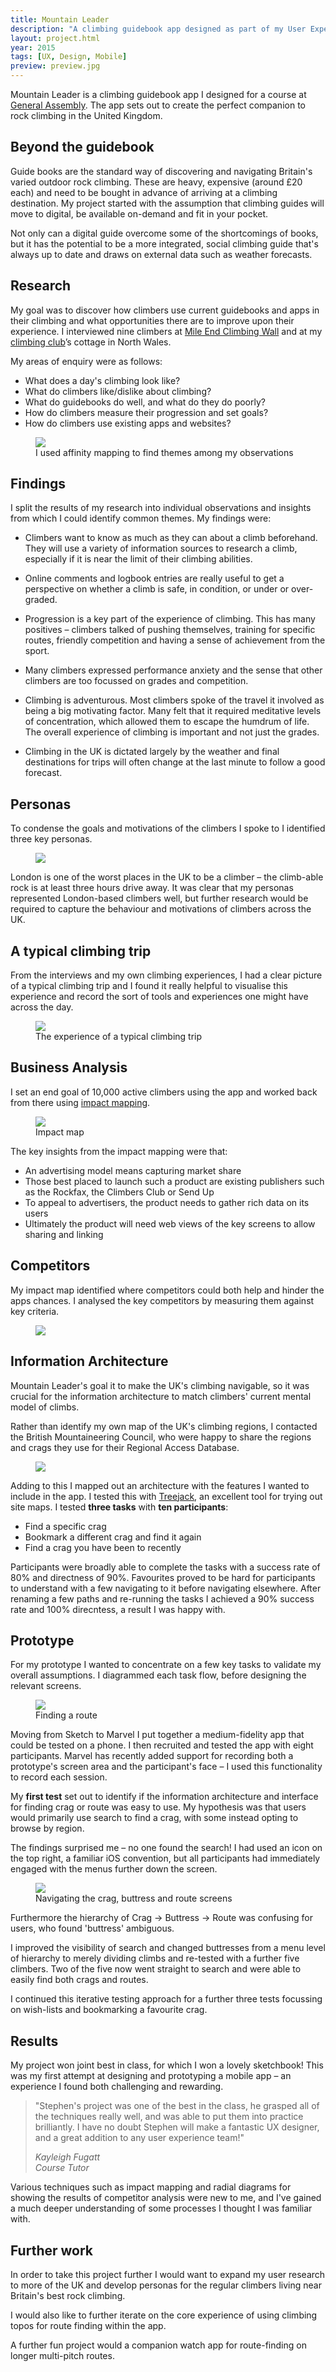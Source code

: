 ```yaml
---
title: Mountain Leader
description: "A climbing guidebook app designed as part of my User Experience Design course at General Assembly"
layout: project.html
year: 2015
tags: [UX, Design, Mobile]
preview: preview.jpg
---
```


Mountain Leader is a climbing guidebook app I designed for a course at [General Assembly][ga]. The app sets out to create the perfect companion to rock climbing in the United Kingdom.

## Beyond the guidebook

Guide books are the standard way of discovering and navigating Britain's varied outdoor rock climbing. These are heavy, expensive (around £20 each) and need to be bought in advance of arriving at a climbing destination. My project started with the assumption that climbing guides will move to digital, be available on-demand and fit in your pocket.

Not only can a digital guide overcome some of the shortcomings of books, but it has the potential to be a more integrated, social climbing guide that's always up to date and draws on external data such as weather forecasts.

## Research

My goal was to discover how climbers use current guidebooks and apps in their climbing and what opportunities there are to improve upon their experience. I interviewed nine climbers at [Mile End Climbing Wall][mile end] and at my [climbing club][nlmc]’s cottage in North Wales.

My areas of enquiry were as follows:

* What does a day's climbing look like?
* What do climbers like/dislike about climbing?
* What do guidebooks do well, and what do they do poorly?
* How do climbers measure their progression and set goals?
* How do climbers use existing apps and websites?

<figure class="figure figure--wide">
  <img
    src="images/affinity-map.jpg"
    srcset="images/affinity-map@2x.jpg 2x">
  <figcaption>I used affinity mapping to find themes among my observations</figcaption>
</figure>

## Findings

I split the results of my research into individual observations and insights from which I could identify common themes. My findings were:

* Climbers want to know as much as they can about a climb beforehand. They will use a variety of information sources to research a climb, especially if it is near the limit of their climbing abilities.

* Online comments and logbook entries are really useful to get a perspective on whether a climb is safe, in condition, or under or over-graded.

* Progression is a key part of the experience of climbing. This has many positives – climbers talked of pushing themselves, training for specific routes, friendly competition and having a sense of achievement from the sport.

* Many climbers expressed performance anxiety and the sense that other climbers are too focussed on grades and competition.

* Climbing is adventurous. Most climbers spoke of the travel it involved as being a big motivating factor. Many felt that it required meditative levels of concentration, which allowed them to escape the humdrum of life. The overall experience of climbing is important and not just the grades.

* Climbing in the UK is dictated largely by the weather and final destinations for trips will often change at the last minute to follow a good forecast.

## Personas

To condense the goals and motivations of the climbers I spoke to I identified three key personas.

<figure class="figure figure--wide">
  <img
    src="images/personas.jpg"
    srcset="images/personas@2x.jpg 2x"
  >
  <!-- <figcaption>An experience map of a typical climbing trip</figcaption> -->
</figure>

London is one of the worst places in the UK to be a climber – the climb-able rock is at least three hours drive away. It was clear that my personas represented London-based climbers well, but further research would be required to capture the behaviour and motivations of climbers across the UK.

## A typical climbing trip

From the interviews and my own climbing experiences, I had a clear picture of a typical climbing trip and I found it really helpful to visualise this experience and record the sort of tools and experiences one might have across the day.

<figure class="figure figure--wide">
  <img
    src="images/experience-map.png"
    srcset="images/experience-map@2x.png 2x"
  >
  <figcaption>The experience of a typical climbing trip</figcaption>
</figure>

## Business Analysis

I set an end goal of 10,000 active climbers using the app and worked back from there using [impact mapping][impact-mapping].

<figure class="figure figure--wide">
  <img
    src="images/impact-map.jpg"
    srcset="images/impact-map@2x.jpg 2x"
  >
  <figcaption>Impact map</figcaption>
</figure>

The key insights from the impact mapping were that:

* An advertising model means capturing market share
* Those best placed to launch such a product are existing publishers such as the Rockfax, the Climbers Club or Send Up
* To appeal to advertisers, the product needs to gather rich data on its users
* Ultimately the product will need web views of the key screens to allow sharing and linking

## Competitors

My impact map identified where competitors could both help and hinder the apps chances. I analysed the key competitors by measuring them against key criteria.

<figure class="figure figure--wide">
  <img
    src="images/competitor-charts.png"
    srcset="images/competitor-charts@2x.png 2x"
  >
</figure>

## Information Architecture

Mountain Leader's goal it to make the UK's climbing navigable, so it was crucial for the information architecture to match climbers' current mental model of climbs.

Rather than identify my own map of the UK's climbing regions, I contacted the British Mountaineering Council, who were happy to share the regions and crags they use for their Regional Access Database.

<figure class="figure figure--wide">
  <img
    src="images/content-model.png"
    srcset="images/content-model@2x.png 2x"
  >
</figure>

Adding to this I mapped out an architecture with the features I wanted to include in the app. I tested this with [Treejack][treejack], an excellent tool for trying out site maps. I tested **three tasks** with **ten participants**:

* Find a specific crag
* Bookmark a different crag and find it again
* Find a crag you have been to recently

Participants were broadly able to complete the tasks with a success rate of 80% and directness of 90%. Favourites proved to be hard for participants to understand with a few navigating to it before navigating elsewhere. After renaming a few paths and re-running the tasks I achieved a 90% success rate and 100% direcntess, a result I was happy with.

<!-- <figure class="figure figure--wide">
  <img
    src="images/content-model.png"
    srcset="images/content-model@2x.png 2x"
  >
  <figcaption>The final information archictecture of the app
</figure> -->

## Prototype

For my prototype I wanted to concentrate on a few key tasks to validate my overall assumptions. I diagrammed each task flow, before designing the relevant screens.

<figure class="figure">
	<img
    src="images/task-flow.png"
    srcset="images/task-flow@2x.png">
  <figcaption>Finding a route</figcaption>
</figure>

Moving from Sketch to Marvel I put together a medium-fidelity app that could be tested on a phone. I then recruited and tested the app with eight participants. Marvel has recently added support for recording both a prototype's screen area and the participant's face – I used this functionality to record each session.

My **first test** set out to identify if the information architecture and interface for finding crag or route was easy to use. My hypothesis was that users would primarily use search to find a crag, with some instead opting to browse by region.

The findings surprised me – no one found the search! I had used an icon on the top right, a familiar iOS convention, but all participants had immediately engaged with the menus further down the screen.

<figure class="figure figure--wide">
  <img
    src="images/mobile-mockup.png"
    srcset="images/mobile-mockup@2x.png 2x"
  >
  <figcaption>Navigating the crag, buttress and route screens</figcaption>
</figure>

Furthermore the hierarchy of Crag → Buttress → Route was confusing for users, who found 'buttress' ambiguous.

I improved the visibility of search and changed buttresses from a menu level of hierarchy to merely dividing climbs and re-tested with a further five climbers. Two of the five now went straight to search and were able to easily find both crags and routes.

I continued this iterative testing approach for a further three tests focussing on wish-lists and bookmarking a favourite crag.

## Results

My project won joint best in class, for which I won a lovely sketchbook! This was my first attempt at designing and prototyping a mobile app – an experience I found both challenging and rewarding.

<blockquote class="blockquote--testimonial">
  <p>"Stephen's project was one of the best in the class, he grasped all of the techniques really well, and was able to put them into practice brilliantly. I have no doubt Stephen will make a fantastic UX designer, and a great addition to any user experience team!"</p>
  <cite class="blockquote__author">
    Kayleigh Fugatt
    <div class="blockquote__author__role">Course Tutor</div>
  </cite>
</blockquote>

Various techniques such as impact mapping and radial diagrams for showing the results of competitor analysis were new to me, and I've gained a much deeper understanding of some processes I thought I was familiar with.

## Further work

In order to take this project further I would want to expand my user research to more of the UK and develop personas for the regular climbers living near Britain's best rock climbing.

I would also like to further iterate on the core experience of using climbing topos for route finding within the app.

A further fun project would a companion watch app for route-finding on longer multi-pitch routes.

[mile end]: https://www.mileendwall.org.uk
[ukc]: http://www.ukclimbing.net
[ga]: https://www.generalassemb.ly
[nlmc]: http://www.nlmc.co.uk "North London Mountaineering Club"
[impact-mapping]: http://www.impactmapping.org
[treejack]: https://www.optimalworkshop.com/treejack
